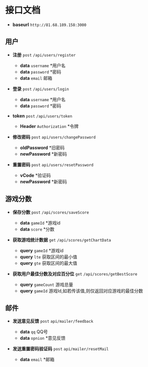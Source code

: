 # 接口文档

- **baseurl** `http://81.68.189.158:3000`

## 用户

- **注册** `post` `/api/users/register`
  - **data** `username` *用户名
  - **data** `password` *密码
  - **data** `email` 邮箱

- **登录** `post` `/api/users/login`
  - **data** `username` *用户名
  - **data** `password` *密码

- **token** `post` `/api/users/token`
  - **Header** `Authorization` *令牌

- **修改密码** `post` `api/users/changePassword`
  - **oldPassword** *旧密码
  - **newPassword** *新密码

- **重置密码** `post` `api/users/resetPassword`
  - **vCode** *验证码
  - **newPassword** *新密码


## 游戏分数

- **保存分数** `post` `/api/scores/saveScore`
  - **data** `gameId` *游戏id
  - **data** `score` *分数

- **获取游戏统计数据** `get` `/api/scores/getChartData`
  - **query** `gameId` *游戏id
  - **query** `lte` 获取区间的最小值
  - **query** `gte` 获取区间的最大值

- **获取用户最佳分数及对应百分位** `get` `/api/scores/getBestScore`
  - **query** `gameCount` 游戏总量
  - **query** `gameId` 游戏Id,如若传该值,则仅返回对应游戏的最佳分数

## 邮件

- **发送意见反馈** `post` `api/mailer/feedback`
  - **data** `qq` QQ号
  - **data** `opnion` *意见反馈

- **发送重置密码验证码** `post` `api/mailer/resetMail`
  - **data** `email` *邮箱
